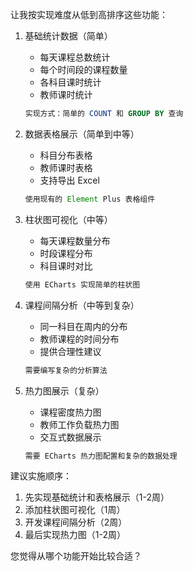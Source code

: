 让我按实现难度从低到高排序这些功能：

1. 基础统计数据（简单）
   - 每天课程总数统计
   - 每个时间段的课程数量
   - 各科目课时统计
   - 教师课时统计
   ```sql
   实现方式：简单的 COUNT 和 GROUP BY 查询
   ```

2. 数据表格展示（简单到中等）
   - 科目分布表格
   - 教师课时表格
   - 支持导出 Excel
   ```typescript
   使用现有的 Element Plus 表格组件
   ```

3. 柱状图可视化（中等）
   - 每天课程数量分布
   - 时段课程分布
   - 科目课时对比
   ```typescript
   使用 ECharts 实现简单的柱状图
   ```

4. 课程间隔分析（中等到复杂）
   - 同一科目在周内的分布
   - 教师课程的时间分布
   - 提供合理性建议
   ```java
   需要编写复杂的分析算法
   ```

5. 热力图展示（复杂）
   - 课程密度热力图
   - 教师工作负载热力图
   - 交互式数据展示
   ```typescript
   需要 ECharts 热力图配置和复杂的数据处理
   ```

建议实施顺序：
1. 先实现基础统计和表格展示（1-2周）
2. 添加柱状图可视化（1周）
3. 开发课程间隔分析（2周）
4. 最后实现热力图（1-2周）

您觉得从哪个功能开始比较合适？
